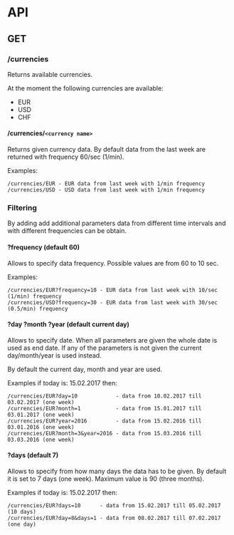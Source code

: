 # API

## GET
### /currencies
Returns available currencies.

At the moment the following currencies are available:

  - EUR
  - USD
  - CHF

#### /currencies/`<currency name>`
Returns given currency data.
By default data from the last week are returned with frequency 60/sec (1/min).

Examples:

    /currencies/EUR - EUR data from last week with 1/min frequency
    /currencies/USD - USD data from last week with 1/min frequency

### Filtering
By adding add additional parameters data from different time intervals
and with different frequencies can be obtain.

#### ?frequency (default 60)
Allows to specify data frequency.
Possible values are from 60 to 10 sec.

Examples:

    /currencies/EUR?frequency=10 - EUR data from last week with 10/sec (1/min) frequency
    /currencies/USD?frequency=30 - EUR data from last week with 30/sec (0.5/min) frequency

#### ?day ?month ?year (default current day)
Allows to specify date.
When all parameters are given the whole date is used as end date.
If any of the parameters is not given the current day/month/year is used instead.

By default the current day, month and year are used.

Examples if today is: 15.02.2017 then:

    /currencies/EUR?day=10            - data from 10.02.2017 till 03.02.2017 (one week)
    /currencies/EUR?month=1           - data from 15.01.2017 till 03.01.2017 (one week)
    /currencies/EUR?year=2016         - data from 15.02.2016 till 03.01.2016 (one week)
    /currencies/EUR?month=3&year=2016 - data from 15.03.2016 till 03.03.2016 (one week)

#### ?days (default 7)
Allows to specify from how many days the data has to be given.
By default it is set to 7 days (one week).
Maximum value is 90 (three months).

Examples if today is: 15.02.2017 then:

    /currencies/EUR?days=10      - data from 15.02.2017 till 05.02.2017 (10 days)
    /currencies/EUR?day=8&days=1 - data from 08.02.2017 till 07.02.2017 (one day)

